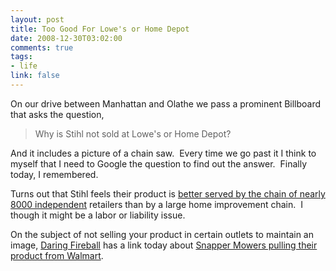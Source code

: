 ```yaml
--- 
layout: post
title: Too Good For Lowe's or Home Depot
date: 2008-12-30T03:02:00
comments: true
tags:
- life
link: false
---
```

On our drive between Manhattan and Olathe we pass a prominent Billboard that asks the question,
<blockquote>Why is Stihl not sold at Lowe's or Home Depot?</blockquote>
And it includes a picture of a chain saw.  Every time we go past it I think to myself that I need to Google the question to find out the answer.  Finally today, I remembered.

Turns out that Stihl feels their product is <a title="Too Good For Lowe's or Home Depot" href="http://www.brandkeys.com/news/press/072406.WSJ.Lowes.pdf" target="_blank">better served by the chain of nearly 8000 independent</a> retailers than by a large home improvement chain.  I though it might be a labor or liability issue.

On the subject of not selling your product in certain outlets to maintain an image, <a title="Daring Fireball" href="http://daringfireball.net" target="_blank">Daring Fireball</a> has a link today about <a title="The Man Who Said &quot;No&quot; to Walmart" href="http://www.fastcompany.com/node/54763/print" target="_blank">Snapper Mowers pulling their product from Walmart</a>.
